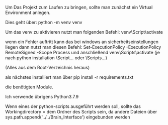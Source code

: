 Um Das Projekt zum Laufen zu bringen, sollte man zunächst ein Virtual Environment anlegen.

Dies geht über:
python -m venv venv

Um das venv zu aktivieren nutzt man folgenden Befehl:
venv\Script\activate

wenn ein Fehler auftritt kann das bei windows an sicherheitseinstellungen liegen dann nutzt man diesen Befehl:
Set-ExecutionPolicy -ExecutionPolicy RemoteSigned -Scope Process
und anschließend 
venv\Scripts\activate  (je nach python installation \Script\... oder \Scripts\...)

(Alles aus dem Root-Verzeichnis heraus)

als nächstes installiert man über 
pip install -r requirements.txt

die benötigten Module.

Ich verwende übrigens Python3.7.9

Wenn eines der python-scripts ausgeführt werden soll, sollte das Workingdirectory = dem Ordner des Scripts sein, da andere Dateien über sys.path.append('../../Brain_Interface') eingebunden werden
